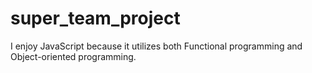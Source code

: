 # super_team_project

I enjoy JavaScript because it utilizes both Functional programming and Object-oriented programming.
